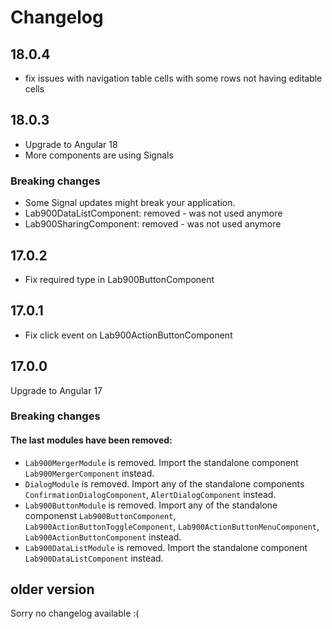 # Changelog

## 18.0.4

- fix issues with navigation table cells with some rows not having editable cells

## 18.0.3

- Upgrade to Angular 18
- More components are using Signals

### Breaking changes
- Some Signal updates might break your application.
- Lab900DataListComponent: removed - was not used anymore
- Lab900SharingComponent: removed - was not used anymore

## 17.0.2

- Fix required type in Lab900ButtonComponent

## 17.0.1

- Fix click event on Lab900ActionButtonComponent

## 17.0.0

Upgrade to Angular 17

### Breaking changes

#### The last modules have been removed:

- `Lab900MergerModule` is removed. Import the standalone component `Lab900MergerComponent` instead.
- `DialogModule` is removed. Import any of the standalone components `ConfirmationDialogComponent`, `AlertDialogComponent` instead.
- `Lab900ButtonModule` is removed. Import any of the standalone componenst `Lab900ButtonComponent`, `Lab900ActionButtonToggleComponent`, `Lab900ActionButtonMenuComponent`, `Lab900ActionButtonComponent` instead.
- `Lab900DataListModule` is removed. Import the standalone component `Lab900DataListComponent` instead.

## older version

Sorry no changelog available :(
